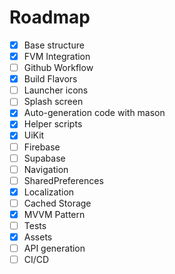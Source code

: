 # Roadmap

- [X] Base structure
- [X] FVM Integration
- [ ] Github Workflow
- [X] Build Flavors
- [ ] Launcher icons
- [ ] Splash screen
- [X] Auto-generation code with mason
- [X] Helper scripts
- [X] UiKit
- [ ] Firebase
- [ ] Supabase
- [ ] Navigation
- [ ] SharedPreferences
- [X] Localization
- [ ] Cached Storage
- [X] MVVM Pattern
- [ ] Tests
- [X] Assets
- [ ] API generation
- [ ] CI/CD